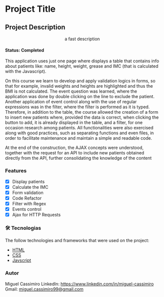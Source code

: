 # Project Title

## Project Description
<p align="center">a fast description </p>


<!-- status -->
<h4> 
	Status: Completed
</h4>

<!--table content-->
<!--ts-->
   <p>This application uses just one page where displays a table that contains info about patients like: name, height, weight, grease and IMC (that is calculated with the Javascript). </p>
   <p> On this course we learn to develop and apply validation logics in forms, so that for example, invalid weights and heights are highlighted and thus the BMI is not calculated. The event question was learned, where the application was done by double clicking on the line to exclude the patient. Another application of event control along with the use of regular expressions was in the filter, where the filter is performed as it is typed.
Therefore, in addition to the table, the course allowed the creation of a form to insert new patients where, provided the data is correct, when clicking the button to add, it is already displayed in the table, and a filter, for one occasion research among patients.
All functionalities were also exercised along with good practices, such as separating functions and even files, in order to facilitate maintenance and maintain a simple and readable code. </p>
  <p>At the end of the construction, the AJAX concepts were understood, together with the request for an API to include new patients obtained directly from the API, further consolidating the knowledge of the content</p>
<!--te-->

### Features

- [x] Display patients
- [x] Calculate the IMC
- [x] Form validation
- [x] Code Refactor
- [x] Filter with Regex
- [x] Events control
- [x] Ajax for HTTP Requests

<!-- demo -->

<!-- requires/tests -->

<!-- technologies -->
### 🛠 Tecnologias

The follow technologies and frameworks that were used on the project:
<!--examples-->
- [HTML](https://developer.mozilla.org/pt-BR/docs/Web/HTML/HTML5)
- [CSS](https://developer.mozilla.org/pt-BR/docs/Archive/CSS3)
- [Javscript](https://developer.mozilla.org/pt-BR/docs/Aprender/JavaScript)

### Autor
Miguel Cassimiro
LinkedIn: https://www.linkedin.com/in/miguel-cassimiro
Gmail: miguel.cassimiro99@gmail.com
